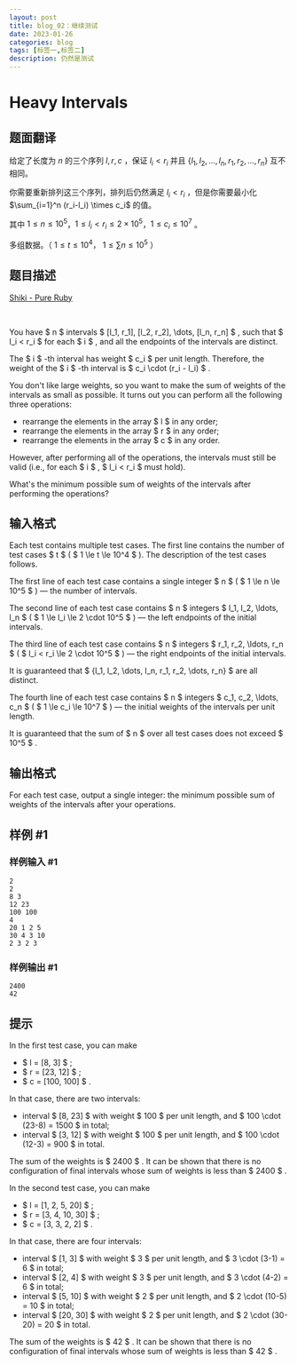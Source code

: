 ```yaml
---
layout: post
title: blog_02：继续测试
date: 2023-01-26
categories: blog
tags: [标签一,标签二]
description: 仍然是测试
---
```

# Heavy Intervals

## 题面翻译

给定了长度为 $`n`$ 的三个序列 $`l,r,c`$ ，保证 $`l_i < r_i`$ 并且 $`\{l_1,l_2,\dots,l_n,r_1,r_2,\dots,r_n\}`$ 互不相同。

你需要重新排列这三个序列，排列后仍然满足 $`l_i < r_i`$ ，但是你需要最小化 $`\sum_{i=1}^n (r_i-l_i) \times c_i`$ 的值。

其中 $`1 \le n \le 10^5`$，$`1 \le l_i < r_i \le 2 \times 10^5`$，$`1 \le c_i \le 10^7`$ 。

多组数据。（ $1 \le t \le 10^4$， $1 \le \sum n \le 10^5$ ）

## 题目描述

[Shiki - Pure Ruby](https://soundcloud.com/shiki-8/pure-rubyversoundcloud)

⠀

You have $ n $ intervals $ [l_1, r_1], [l_2, r_2], \dots, [l_n, r_n] $ , such that $ l_i < r_i $ for each $ i $ , and all the endpoints of the intervals are distinct.

The $ i $ -th interval has weight $ c_i $ per unit length. Therefore, the weight of the $ i $ -th interval is $ c_i \cdot (r_i - l_i) $ .

You don't like large weights, so you want to make the sum of weights of the intervals as small as possible. It turns out you can perform all the following three operations:

- rearrange the elements in the array $ l $ in any order;
- rearrange the elements in the array $ r $ in any order;
- rearrange the elements in the array $ c $ in any order.

However, after performing all of the operations, the intervals must still be valid (i.e., for each $ i $ , $ l_i < r_i $ must hold).

What's the minimum possible sum of weights of the intervals after performing the operations?

## 输入格式

Each test contains multiple test cases. The first line contains the number of test cases $ t $ ( $ 1 \le t \le 10^4 $ ). The description of the test cases follows.

The first line of each test case contains a single integer $ n $ ( $ 1 \le n \le 10^5 $ ) — the number of intervals.

The second line of each test case contains $ n $ integers $ l_1, l_2, \ldots, l_n $ ( $ 1 \le l_i \le 2 \cdot 10^5 $ ) — the left endpoints of the initial intervals.

The third line of each test case contains $ n $ integers $ r_1, r_2, \ldots, r_n $ ( $ l_i < r_i \le 2 \cdot 10^5 $ ) — the right endpoints of the initial intervals.

It is guaranteed that $ \{l_1, l_2, \dots, l_n, r_1, r_2, \dots, r_n\} $ are all distinct.

The fourth line of each test case contains $ n $ integers $ c_1, c_2, \ldots, c_n $ ( $ 1 \le c_i \le 10^7 $ ) — the initial weights of the intervals per unit length.

It is guaranteed that the sum of $ n $ over all test cases does not exceed $ 10^5 $ .

## 输出格式

For each test case, output a single integer: the minimum possible sum of weights of the intervals after your operations.

## 样例 #1

### 样例输入 #1

```
2
2
8 3
12 23
100 100
4
20 1 2 5
30 4 3 10
2 3 2 3
```

### 样例输出 #1

```
2400
42
```

## 提示

In the first test case, you can make

- $ l = [8, 3] $ ;
- $ r = [23, 12] $ ;
- $ c = [100, 100] $ .

In that case, there are two intervals:

- interval $ [8, 23] $ with weight $ 100 $ per unit length, and $ 100 \cdot (23-8) = 1500 $ in total;
- interval $ [3, 12] $ with weight $ 100 $ per unit length, and $ 100 \cdot (12-3) = 900 $ in total.

The sum of the weights is $ 2400 $ . It can be shown that there is no configuration of final intervals whose sum of weights is less than $ 2400 $ .

In the second test case, you can make

- $ l = [1, 2, 5, 20] $ ;
- $ r = [3, 4, 10, 30] $ ;
- $ c = [3, 3, 2, 2] $ .

In that case, there are four intervals:

- interval $ [1, 3] $ with weight $ 3 $ per unit length, and $ 3 \cdot (3-1) = 6 $ in total;
- interval $ [2, 4] $ with weight $ 3 $ per unit length, and $ 3 \cdot (4-2) = 6 $ in total;
- interval $ [5, 10] $ with weight $ 2 $ per unit length, and $ 2 \cdot (10-5) = 10 $ in total;
- interval $ [20, 30] $ with weight $ 2 $ per unit length, and $ 2 \cdot (30-20) = 20 $ in total.

The sum of the weights is $ 42 $ . It can be shown that there is no configuration of final intervals whose sum of weights is less than $ 42 $ .
